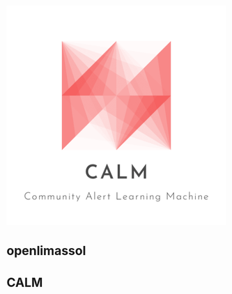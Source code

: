 !["Community Alerts Learning Machine" tag](https://github.com/opendatahackathon2018/openlimassol/blob/master/logo.png)
 
# openlimassol
# CALM
